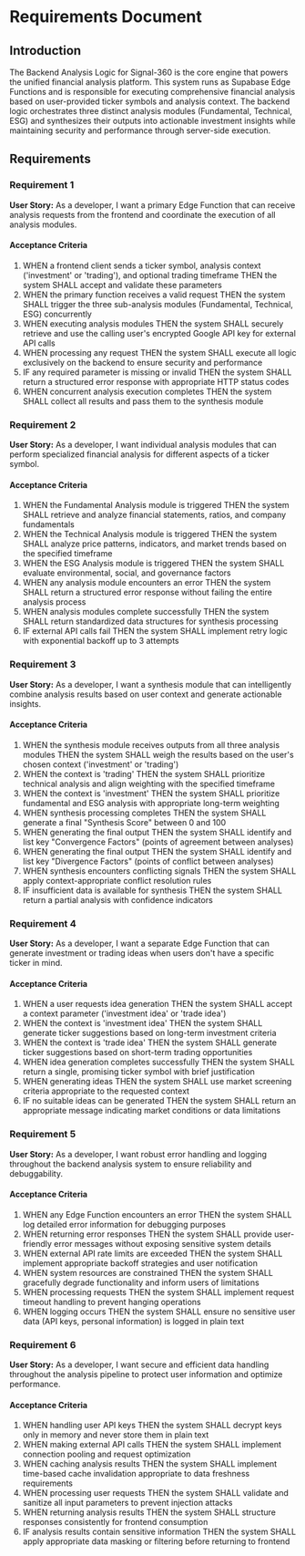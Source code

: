 # Requirements Document

## Introduction

The Backend Analysis Logic for Signal-360 is the core engine that powers the unified financial analysis platform. This system runs as Supabase Edge Functions and is responsible for executing comprehensive financial analysis based on user-provided ticker symbols and analysis context. The backend logic orchestrates three distinct analysis modules (Fundamental, Technical, ESG) and synthesizes their outputs into actionable investment insights while maintaining security and performance through server-side execution.

## Requirements

### Requirement 1

**User Story:** As a developer, I want a primary Edge Function that can receive analysis requests from the frontend and coordinate the execution of all analysis modules.

#### Acceptance Criteria

1. WHEN a frontend client sends a ticker symbol, analysis context ('investment' or 'trading'), and optional trading timeframe THEN the system SHALL accept and validate these parameters
2. WHEN the primary function receives a valid request THEN the system SHALL trigger the three sub-analysis modules (Fundamental, Technical, ESG) concurrently
3. WHEN executing analysis modules THEN the system SHALL securely retrieve and use the calling user's encrypted Google API key for external API calls
4. WHEN processing any request THEN the system SHALL execute all logic exclusively on the backend to ensure security and performance
5. IF any required parameter is missing or invalid THEN the system SHALL return a structured error response with appropriate HTTP status codes
6. WHEN concurrent analysis execution completes THEN the system SHALL collect all results and pass them to the synthesis module

### Requirement 2

**User Story:** As a developer, I want individual analysis modules that can perform specialized financial analysis for different aspects of a ticker symbol.

#### Acceptance Criteria

1. WHEN the Fundamental Analysis module is triggered THEN the system SHALL retrieve and analyze financial statements, ratios, and company fundamentals
2. WHEN the Technical Analysis module is triggered THEN the system SHALL analyze price patterns, indicators, and market trends based on the specified timeframe
3. WHEN the ESG Analysis module is triggered THEN the system SHALL evaluate environmental, social, and governance factors
4. WHEN any analysis module encounters an error THEN the system SHALL return a structured error response without failing the entire analysis process
5. WHEN analysis modules complete successfully THEN the system SHALL return standardized data structures for synthesis processing
6. IF external API calls fail THEN the system SHALL implement retry logic with exponential backoff up to 3 attempts

### Requirement 3

**User Story:** As a developer, I want a synthesis module that can intelligently combine analysis results based on user context and generate actionable insights.

#### Acceptance Criteria

1. WHEN the synthesis module receives outputs from all three analysis modules THEN the system SHALL weigh the results based on the user's chosen context ('investment' or 'trading')
2. WHEN the context is 'trading' THEN the system SHALL prioritize technical analysis and align weighting with the specified timeframe
3. WHEN the context is 'investment' THEN the system SHALL prioritize fundamental and ESG analysis with appropriate long-term weighting
4. WHEN synthesis processing completes THEN the system SHALL generate a final "Synthesis Score" between 0 and 100
5. WHEN generating the final output THEN the system SHALL identify and list key "Convergence Factors" (points of agreement between analyses)
6. WHEN generating the final output THEN the system SHALL identify and list key "Divergence Factors" (points of conflict between analyses)
7. WHEN synthesis encounters conflicting signals THEN the system SHALL apply context-appropriate conflict resolution rules
8. IF insufficient data is available for synthesis THEN the system SHALL return a partial analysis with confidence indicators

### Requirement 4

**User Story:** As a developer, I want a separate Edge Function that can generate investment or trading ideas when users don't have a specific ticker in mind.

#### Acceptance Criteria

1. WHEN a user requests idea generation THEN the system SHALL accept a context parameter ('investment idea' or 'trade idea')
2. WHEN the context is 'investment idea' THEN the system SHALL generate ticker suggestions based on long-term investment criteria
3. WHEN the context is 'trade idea' THEN the system SHALL generate ticker suggestions based on short-term trading opportunities
4. WHEN idea generation completes successfully THEN the system SHALL return a single, promising ticker symbol with brief justification
5. WHEN generating ideas THEN the system SHALL use market screening criteria appropriate to the requested context
6. IF no suitable ideas can be generated THEN the system SHALL return an appropriate message indicating market conditions or data limitations

### Requirement 5

**User Story:** As a developer, I want robust error handling and logging throughout the backend analysis system to ensure reliability and debuggability.

#### Acceptance Criteria

1. WHEN any Edge Function encounters an error THEN the system SHALL log detailed error information for debugging purposes
2. WHEN returning error responses THEN the system SHALL provide user-friendly error messages without exposing sensitive system details
3. WHEN external API rate limits are exceeded THEN the system SHALL implement appropriate backoff strategies and user notification
4. WHEN system resources are constrained THEN the system SHALL gracefully degrade functionality and inform users of limitations
5. WHEN processing requests THEN the system SHALL implement request timeout handling to prevent hanging operations
6. WHEN logging occurs THEN the system SHALL ensure no sensitive user data (API keys, personal information) is logged in plain text

### Requirement 6

**User Story:** As a developer, I want secure and efficient data handling throughout the analysis pipeline to protect user information and optimize performance.

#### Acceptance Criteria

1. WHEN handling user API keys THEN the system SHALL decrypt keys only in memory and never store them in plain text
2. WHEN making external API calls THEN the system SHALL implement connection pooling and request optimization
3. WHEN caching analysis results THEN the system SHALL implement time-based cache invalidation appropriate to data freshness requirements
4. WHEN processing user requests THEN the system SHALL validate and sanitize all input parameters to prevent injection attacks
5. WHEN returning analysis results THEN the system SHALL structure responses consistently for frontend consumption
6. IF analysis results contain sensitive information THEN the system SHALL apply appropriate data masking or filtering before returning to frontend